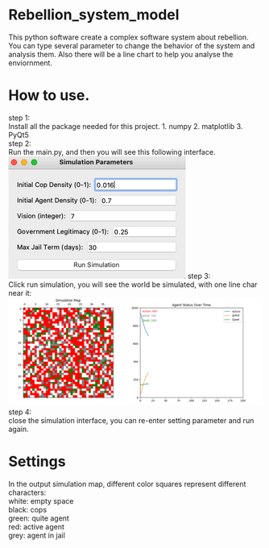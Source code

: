 # Rebellion_system_model

This python software create a complex software system about rebellion. You can type several parameter to change the behavior of the system and analysis them. Also there will be a line chart to help you analyse the enviornment.

# How to use.

step 1:  
Install all the package needed for this project. 1. numpy 2. matplotlib 3. PyQt5  
step 2:  
Run the main.py, and then you will see this following interface.  
![setting change interface](Rebellion_simulate/demoPic/1.png)
step 3:  
Click run simulation, you will see the world be simulated, with one line char near it:  
![Simulation](Rebellion_simulate/demoPic/2.png)
step 4:  
close the simulation interface, you can re-enter setting parameter and run again.

# Settings

In the output simulation map, different color squares represent different characters:  
white: empty space  
black: cops  
green: quite agent  
red: active agent  
grey: agent in jail
